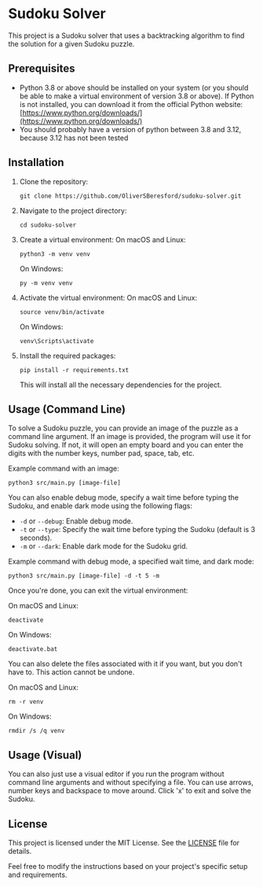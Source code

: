 # Sudoku Solver
This project is a Sudoku solver that uses a backtracking algorithm to find the solution for a given Sudoku puzzle.

## Prerequisites

- Python 3.8 or above should be installed on your system (or you should be able to make a virtual environment of version 3.8 or above). If Python is not installed, you can download it from the official Python website: [https://www.python.org/downloads/](https://www.python.org/downloads/)
- You should probably have a version of python between 3.8 and 3.12, because 3.12 has not been tested

## Installation

1. Clone the repository:

   ```shell
   git clone https://github.com/OliverSBeresford/sudoku-solver.git
   ```

2. Navigate to the project directory:
   ```shell
   cd sudoku-solver
   ```

3. Create a virtual environment:
   On macOS and Linux:
   ```shell
   python3 -m venv venv
   ```
   On Windows:
   ```shell
   py -m venv venv
   ```

4. Activate the virtual environment:
   On macOS and Linux:
   ```shell
   source venv/bin/activate
   ```
   On Windows:
   ```shell
   venv\Scripts\activate
   ```

5. Install the required packages:
   ```shell
   pip install -r requirements.txt
   ```
   This will install all the necessary dependencies for the project.

## Usage (Command Line)

To solve a Sudoku puzzle, you can provide an image of the puzzle as a command line argument. If an image is provided, the program will use it for Sudoku solving. If not, it will open an empty board and you can enter the digits with the number keys, number pad, space, tab, etc.

Example command with an image:

```shell
python3 src/main.py [image-file]
```

You can also enable debug mode, specify a wait time before typing the Sudoku, and enable dark mode using the following flags:

- `-d` or `--debug`: Enable debug mode.
- `-t` or `--type`: Specify the wait time before typing the Sudoku (default is 3 seconds).
- `-m` or `--dark`: Enable dark mode for the Sudoku grid.

Example command with debug mode, a specified wait time, and dark mode:

```shell
python3 src/main.py [image-file] -d -t 5 -m
```

Once you're done, you can exit the virtual environment:

On macOS and Linux:

```shell
deactivate
```

On Windows:
```shell
deactivate.bat
```

You can also delete the files associated with it if you want, but you don't have to.
This action cannot be undone.

On macOS and Linux:

```shell
rm -r venv
```

On Windows:
```shell
rmdir /s /q venv
```

## Usage (Visual)

You can also just use a visual editor if you run the program without command line arguments and without specifying a file. You can use arrows, number keys and backspace to move around. Click 'x' to exit and solve the Sudoku.

## License

This project is licensed under the MIT License. See the [LICENSE](LICENSE) file for details.

Feel free to modify the instructions based on your project's specific setup and requirements.